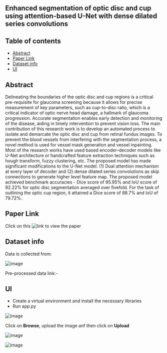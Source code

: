 ## Enhanced segmentation of optic disc and cup using attention-based U-Net with dense dilated series convolutions


## Table of contents
* [Abstract](#abstract)
* [Paper Link](#paper-link)
* [Dataset info](#dataset-info)
* [UI](#ui)

## Abstract
Delineating the boundaries of the optic disc and cup regions is a critical pre-requisite for glaucoma screening because it allows for precise measurement of key parameters, such as cup-to-disc ratio, which is a critical indicator of optic nerve head damage, a hallmark of glaucoma progression. Accurate segmentation enables early detection and monitoring of the disease, aiding in timely intervention to prevent vision loss. The main contribution of this research work is to develop an automated process to isolate and demarcate the optic disc and cup from retinal fundus images. To prevent the blood vessels from interfering with the segmentation process, a novel method is used for vessel mask generation and vessel inpainting. Most of the research works have used based encoder–decoder models like U-Net architecture or handcrafted feature extraction techniques such as hough transform, fuzzy clustering, etc. The proposed model has made significant modifications to the U-Net model. (1) Dual attention mechanism at every layer of decoder and (2) dense dilated series convolutions as skip connections to generate higher level feature map. The proposed model achieved benchmark accuracies - Dice score of 95.95% and IoU score of 92.22% for optic disc segmentation averaged over fivefold. For the task of outlining the optic cup region, it attained a Dice score of 88.7% and IoU of 79.72%.
	
## Paper Link

Click on this ![link]([https://rdcu.be/d7wFU](https://link.springer.com/epdf/10.1007/s00521-025-10989-x?sharing_token=ySeNL4ePGQMRHvNAEC5fSPe4RwlQNchNByi7wbcMAY471hlVSY6YfCOXX-KdBIWWVndAiGRtDc8J2sHxfPizUVXS4ozSbSqv7aGtLEOP7vL3icnA1JmYEBLvqmW05muQ6jskI6ty_iq0a64u5CEe4VUgdFBoA6rC8aCbz91VwKY%3D)) to view the paper

## Dataset info
Data is collected from:

![image](https://github.com/user-attachments/assets/c978dc77-28d5-4606-ba51-58527ec5ef3e)

Pre-processed data link:- 


## UI

* Create a virtual environment and install the necessary libraries
* Run app.py

![image](https://github.com/user-attachments/assets/09a79cb9-0f89-4926-bbd1-366646a3f4f4)

Click on **Browse**, upload the image anf then click on **Upload**

![image](https://github.com/user-attachments/assets/446181b2-ef94-4941-840c-ce3de1abc166)

![image](https://github.com/user-attachments/assets/84ad1a4d-3bc9-4647-94a2-9d8cdec30e50)

   

